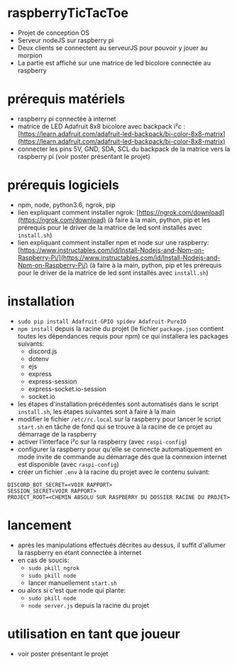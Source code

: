 # raspberryTicTacToe
- Projet de conception OS
- Serveur nodeJS sur raspberry pi
- Deux clients se connectent au serveurJS pour pouvoir y jouer au morpion
- La partie est affiché sur une matrice de led bicolore connectée au raspberry

# prérequis matériels
- raspberry pi connectée à internet
- matrice de LED Adafruit 8x8 bicolore avec backpack i²c :  [https://learn.adafruit.com/adafruit-led-backpack/bi-color-8x8-matrix](https://learn.adafruit.com/adafruit-led-backpack/bi-color-8x8-matrix)
- connecter les pins 5V, GND, SDA, SCL du backpack de la matrice vers la raspberry pi (voir poster présentant le projet)

# prérequis logiciels
- npm, node, python3.6, ngrok, pip
- lien expliquant comment installer ngrok: [https://ngrok.com/download](https://ngrok.com/download) (à faire à la main, python, pip et les prérequis pour le driver de la matrice de led sont installés avec `install.sh`)
- lien expliquant comment installer npm et node sur une raspberry: [https://www.instructables.com/id/Install-Nodejs-and-Npm-on-Raspberry-Pi/](https://www.instructables.com/id/Install-Nodejs-and-Npm-on-Raspberry-Pi/) (à faire à la main, python, pip et les prérequis pour le driver de la matrice de led sont installés avec `install.sh`)

# installation
- `sudo pip install Adafruit-GPIO spidev Adafruit-PureIO`
- `npm install` depuis la racine du projet (le fichier `package.json` contient toutes les dépendances requis pour npm) ce qui installera les packages suivants:
    - discord.js
    - dotenv
    - ejs
    - express
    - express-session
    - express-socket.io-session
    - socket.io
- les étapes d'installation précédentes sont automatisés dans le script `install.sh`, les étapes suivantes sont à faire à la main
- modifier le fichier `/etc/rc.local` sur la raspberry pour lancer le script `start.sh` en tâche de fond qui se trouve à la racine de ce projet au démarrage de la raspberry
- activer l'interface i²c sur la raspberry (avec `raspi-config`)
- configurer la raspberry pour qu'elle se connecte automatiquement en mode invite de commande au démarrage dés que la connexion internet est disponible (avec `raspi-config`)
- créer un fichier `.env` à la racine du projet avec le contenu suivant:

```
DISCORD_BOT_SECRET=<VOIR RAPPORT>
SESSION_SECRET<VOIR RAPPORT>
PROJECT_ROOT=<CHEMIN ABSOLU SUR RASPBERRY DU DOSSIER RACINE DU PROJET>
```

# lancement
- après les manipulations effectués décrites au dessus, il suffit d'allumer la raspberry en étant connectée à internet
- en cas de soucis:
    - `sudo pkill ngrok`
    - `sudo pkill node`
    - lancer manuellement `start.sh`
- ou alors si c'est que node qui plante:
    - `sudo pkill node`
    - `node server.js` depuis la racine du projet

# utilisation en tant que joueur
- voir poster présentant le projet